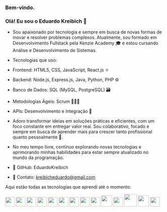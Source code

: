 ### Bem-vindo. 

### Olá! Eu sou o Eduardo Kreibich 👋

- Sou apaixonado por tecnologia e sempre em busca de novas formas de inovar e resolver problemas complexos. Atualmente, sou formado em Desenvolvimento Fullstack pela Kenzie Academy 🎓 e estou cursando Análise e Desenvolvimento de Sistemas.

- Tecnologias que uso:
- Frontend: HTML5, CSS, JavaScript, React.js ⚛️
- Backend: Node.js, Express.js, Java, Python, PHP ⚙️
- Banco de Dados: SQL (MySQL, PostgreSQL) 🗃️
- Metodologias Ágeis: Scrum 🏃‍♂️💨
- APIs: Desenvolvimento e Integração 🔌
- Adoro transformar ideias em soluções práticas e eficientes, com um foco constante em entregar valor real. Sou colaborativo, focado e sempre em busca de aprender mais para crescer tanto profissional quanto pessoalmente 🌱.

- No meu tempo livre, continuo explorando novas tecnologias e aprimorando minhas habilidades para estar sempre atualizado no mundo da programação.

- 🔗 GitHub: EduardoKreibich
- 📧 Contato: kreibicheduardo@gmail.com


Aqui estão todas as tecnologias que aprendi até o momento:

<div>
  <img src="https://cdn.jsdelivr.net/gh/devicons/devicon/icons/html5/html5-original.svg" width="30" height="30">
  <img src="https://cdn.jsdelivr.net/gh/devicons/devicon/icons/css3/css3-original.svg" width="30" height="30">
  <img src="https://cdn.jsdelivr.net/gh/devicons/devicon/icons/javascript/javascript-original.svg" width="30" height="30">
  <img src="https://cdn.jsdelivr.net/gh/devicons/devicon/icons/react/react-original.svg" width="30" height="30">
  <img src="https://cdn.jsdelivr.net/gh/devicons/devicon/icons/typescript/typescript-original.svg" width="30" height="30"/>
  <img src="https://cdn.jsdelivr.net/gh/devicons/devicon/icons/nodejs/nodejs-original.svg" width="30" height="30">
  <img src="https://cdn.jsdelivr.net/gh/devicons/devicon/icons/postgresql/postgresql-original.svg" width="30" height="30">
  <img src="https://cdn.jsdelivr.net/gh/devicons/devicon/icons/express/express-original.svg" width="30" height="30">
  <img src="https://cdn.jsdelivr.net/gh/devicons/devicon@latest/icons/nestjs/nestjs-original.svg" width="30" height="30"/>
  <img src="https://cdn.jsdelivr.net/gh/devicons/devicon/icons/python/python-original.svg" width="35" height="35"/>
  <img src="https://cdn.jsdelivr.net/gh/devicons/devicon@latest/icons/django/django-plain.svg" width="30" height="30"/>
  <img src="https://cdn.jsdelivr.net/gh/devicons/devicon@latest/icons/docker/docker-original.svg" width="40" height="40"/>
  <img src="https://cdn.jsdelivr.net/gh/devicons/devicon@latest/icons/php/php-original.svg" width="35" height="35"/>
  <img src="https://cdn.jsdelivr.net/gh/devicons/devicon@latest/icons/laravel/laravel-original.svg" width="30" height="30"/>
 
          
          
          
          
          
          
  
</div>
